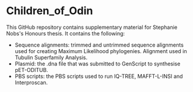 # Children_of_Odin
This GitHub repository contains supplementary material for Stephanie Nobs's Honours thesis.
It contains the following:
 * Sequence alignments: trimmed and untrimmed sequence alignments used for creating Maximum Likelihood phylogenies. Alignment used in Tubulin Superfamily Analysis.
 * Plasmid: the .dna file that was submitted to GenScript to synthesise pET-ODITUB. 
 * PBS scripts: the PBS scripts used to run IQ-TREE, MAFFT-L-INSI and Interproscan. 
 
